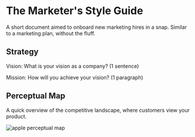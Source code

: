 The Marketer's Style Guide
==========================

A short document aimed to onboard new marketing hires in a snap. Similar
to a marketing plan, without the fluff.



Strategy
--------


Vision: What is your vision as a company? (1 sentence)

Mission: How will you achieve your vision? (1 paragraph)




Perceptual Map
-------------

A quick overview of the competitive landscape, where customers view your
product.

![apple perceptual
map](http://lukethomas.com/wp-content/uploads/2013/03/Apple-Perceptual-Map.jpg)




